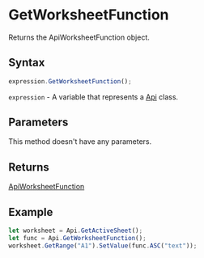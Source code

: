 # GetWorksheetFunction

Returns the ApiWorksheetFunction object.

## Syntax

```javascript
expression.GetWorksheetFunction();
```

`expression` - A variable that represents a [Api](../Api.md) class.

## Parameters

This method doesn't have any parameters.

## Returns

[ApiWorksheetFunction](../../ApiWorksheetFunction/ApiWorksheetFunction.md)

## Example



```javascript editor-xlsx
let worksheet = Api.GetActiveSheet();
let func = Api.GetWorksheetFunction();
worksheet.GetRange("A1").SetValue(func.ASC("text"));
```
